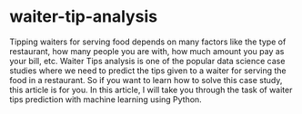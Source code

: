# waiter-tip-analysis
Tipping waiters for serving food depends on many factors like the type of restaurant, how many people you are with, how much amount you pay as your bill, etc. Waiter Tips analysis is one of the popular data science case studies where we need to predict the tips given to a waiter for serving the food in a restaurant. So if you want to learn how to solve this case study, this article is for you. In this article, I will take you through the task of waiter tips prediction with machine learning using Python.
